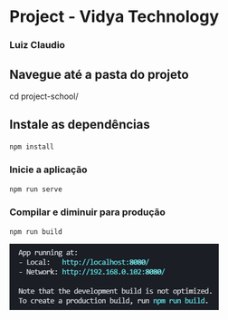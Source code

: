 # Project - Vidya Technology
### Luiz Claudio

## Navegue até a pasta do projeto
cd project-school/

## Instale as dependências
```
npm install
```

### Inicie a aplicação
```
npm run serve
```

### Compilar e diminuir para produção
```
npm run build
```

 ![acessar](https://github.com/luiz-cazarin/project-school/blob/main/readme-guia.jpg)

